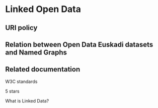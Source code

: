 Linked Open Data
================

## URI policy

## Relation between Open Data Euskadi datasets and Named Graphs

## Related documentation

W3C standards

5 stars

What is Linked Data?